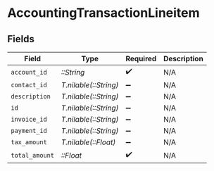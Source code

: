 # AccountingTransactionLineitem


## Fields

| Field                 | Type                  | Required              | Description           |
| --------------------- | --------------------- | --------------------- | --------------------- |
| `account_id`          | *::String*            | :heavy_check_mark:    | N/A                   |
| `contact_id`          | *T.nilable(::String)* | :heavy_minus_sign:    | N/A                   |
| `description`         | *T.nilable(::String)* | :heavy_minus_sign:    | N/A                   |
| `id`                  | *T.nilable(::String)* | :heavy_minus_sign:    | N/A                   |
| `invoice_id`          | *T.nilable(::String)* | :heavy_minus_sign:    | N/A                   |
| `payment_id`          | *T.nilable(::String)* | :heavy_minus_sign:    | N/A                   |
| `tax_amount`          | *T.nilable(::Float)*  | :heavy_minus_sign:    | N/A                   |
| `total_amount`        | *::Float*             | :heavy_check_mark:    | N/A                   |